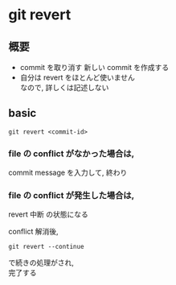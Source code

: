 
# git revert


## 概要

- commit を取り消す 新しい commit を作成する
- 自分は revert をほとんど使いません  
  なので, 詳しくは記述しない


## basic

```
git revert <commit-id>
```


### file の conflict がなかった場合は,  

commit message を入力して, 終わり


### file の conflict が発生した場合は,  

revert 中断 の状態になる

conflict 解消後,

```
git revert --continue
```

で続きの処理がされ,  
完了する


